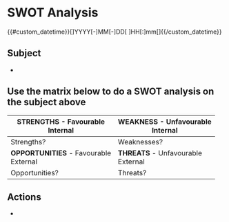 # SWOT Analysis
{{#custom_datetime}}[]YYYY[-]MM[-]DD[ ]HH[:]mm[]{{/custom_datetime}}

## Subject
-

## Use the matrix below to do a SWOT analysis on the subject above
| **STRENGTHS** - Favourable <br /> Internal | **WEAKNESS** - Unfavourable <br /> Internal |
| --- | --- |
| Strengths? | Weaknesses? |
| **OPPORTUNITIES** - Favourable <br /> External | **THREATS** - Unfavourable <br /> External |
| Opportunities? | Threats? |

## Actions
-
